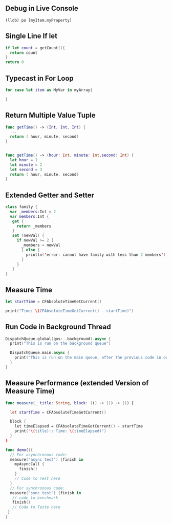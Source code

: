 ## Debug in Live Console
```
(lldb) po [myItem.myProperty]
```

## Single Line If let
```Swift
if let count = getCount(){
  return count
}
return 0
``` 
## Typecast in For Loop
```Swift
for case let item as MyVar in myArray{

}
```

## Return Multiple Value Tuple
```Swift
func getTime() -> (Int, Int, Int) {
  ...
  return ( hour, minute, second)
}


func getTime() -> (hour: Int, minute: Int,second: Int) {
  let hour = 1
  let minute = 2
  let second = 3
  return ( hour, minute, second)
}
```

## Extended Getter and Setter
```Swift
class family {
  var _members:Int = 2
  var members:Int {
   get {
     return _members
   }
   set (newVal) {
     if newVal >= 2 {
       _members = newVal
       } else {
         println('error: cannot have family with less than 2 members')
       }
     }
   }
}
```

## Measure Time
```Swift
let startTime = CFAbsoluteTimeGetCurrent()

print("Time: \(CFAbsoluteTimeGetCurrent() - startTime)")
```

## Run Code in Background Thread
```Swift
DispatchQueue.global(qos: .background).async {
  print("This is run on the background queue")

  DispatchQueue.main.async {
    print("This is run on the main queue, after the previous code in outer block")
  }
}
```
## Measure Performance (extended Version of Measure Time)
```Swift
func measure(_ title: String, block: (() -> ()) -> ()) {

  let startTime = CFAbsoluteTimeGetCurrent()

  block {
    let timeElapsed = CFAbsoluteTimeGetCurrent() - startTime
    print("\(title):: Time: \(timeElapsed)")
  }
}

func demo(){
  // For asynchronous code:
  measure("async test") {finish in
    myAsyncCall {
      finish()
    }
    // Code to Test here
  }
  // For synchronous code:
  measure("sync test") {finish in
   // code to benchmark
   finish()
   // Code to Teste here
 }
}
```